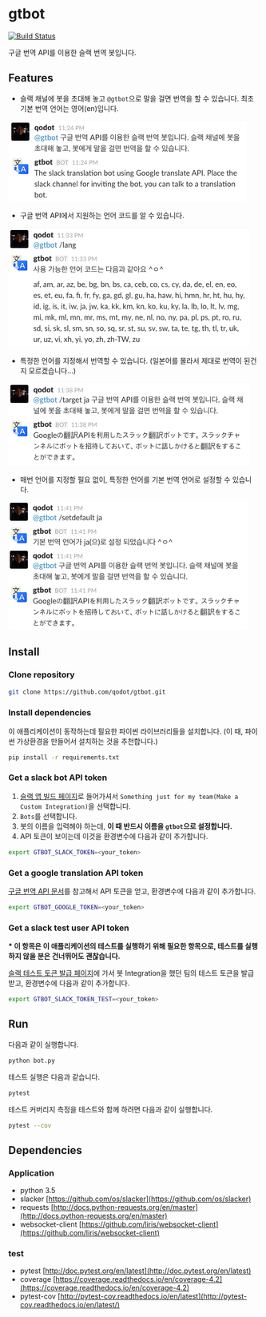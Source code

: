 # gtbot

[![Build Status](https://travis-ci.org/qodot/gtbot.svg?branch=master)](https://travis-ci.org/qodot/gtbot)

구글 번역 API를 이용한 슬랙 번역 봇입니다.

## Features

- 슬랙 채널에 봇을 초대해 놓고 `@gtbot`으로 말을 걸면 번역을 할 수 있습니다. 최초 기본 번역 언어는 영어(en)입니다.

![overview](/readmeimages/overview.png)

- 구글 번역 API에서 지원하는 언어 코드를 알 수 있습니다.

![lang](/readmeimages/lang.png)

- 특정한 언어를 지정해서 번역할 수 있습니다. (일본어를 몰라서 제대로 번역이 된건지 모르겠습니다...)

![target](/readmeimages/target.png)

- 매번 언어를 지정할 필요 없이, 특정한 언어를 기본 번역 언어로 설정할 수 있습니다.

![setdefault](/readmeimages/setdefault.png)

## Install

### Clone repository

```sh
git clone https://github.com/qodot/gtbot.git
```

### Install dependencies

이 애플리케이션이 동작하는데 필요한 파이썬 라이브러리들을 설치합니다. (이 때, 파이썬 가상환경을 만들어서 설치하는 것을 추천합니다.)

```sh
pip install -r requirements.txt
```

### Get a slack bot API token

1. [슬랙 앱 빌드 페이지](https://showerbugs.slack.com/apps/build)로 들어가셔서 `Something just for my team(Make a Custom Integration)`을 선택합니다.
2. `Bots`를 선택합니다.
3. 봇의 이름을 입력해야 하는데, **이 때 반드시 이름을 `gtbot`으로 설정합니다.**
4. API 토큰이 보이는데 이것을 환경변수에 다음과 같이 추가합니다.

```sh
export GTBOT_SLACK_TOKEN=<your_token>
```

### Get a google translation API token

[구글 번역 API 문서](https://cloud.google.com/translate/docs/getting-started)를 참고해서 API 토큰을 얻고, 환경변수에 다음과 같이 추가합니다.

```sh
export GTBOT_GOOGLE_TOKEN=<your_token>
```

### Get a slack test user API token

__* 이 항목은 이 애플리케이션의 테스트를 실행하기 위해 필요한 항목으로, 테스트를 실행하지 않을 분은 건너뛰어도 괜찮습니다.__

[슬랙 테스트 토큰 발급 페이지](https://api.slack.com/docs/oauth-test-tokens)에 가서 봇 Integration을 했던 팀의 테스트 토큰을 발급 받고, 환경변수에 다음과 같이 추가합니다.

```sh
export GTBOT_SLACK_TOKEN_TEST=<your_token>
```

## Run

다음과 같이 실행합니다.

```sh
python bot.py
```

테스트 실행은 다음과 같습니다.

```sh
pytest
```

테스트 커버리지 측정을 테스트와 함께 하려면 다음과 같이 실행합니다.

```sh
pytest --cov
```

## Dependencies

### Application

- python 3.5
- slacker [https://github.com/os/slacker](https://github.com/os/slacker)
- requests [http://docs.python-requests.org/en/master](http://docs.python-requests.org/en/master)
- websocket-client [https://github.com/liris/websocket-client](https://github.com/liris/websocket-client)

### test

- pytest [http://doc.pytest.org/en/latest](http://doc.pytest.org/en/latest)
- coverage [https://coverage.readthedocs.io/en/coverage-4.2](https://coverage.readthedocs.io/en/coverage-4.2)
- pytest-cov [http://pytest-cov.readthedocs.io/en/latest](http://pytest-cov.readthedocs.io/en/latest/)
